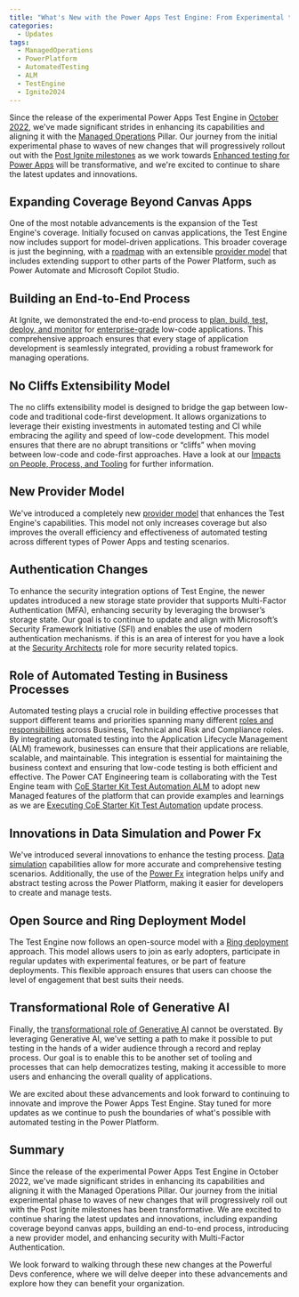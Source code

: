 ```yaml
---
title: "What's New with the Power Apps Test Engine: From Experimental to Enterprise-Grade"
categories:
  - Updates
tags:
  - ManagedOperations
  - PowerPlatform
  - AutomatedTesting
  - ALM
  - TestEngine
  - Ignite2024
---
```


Since the release of the experimental Power Apps Test Engine in [October 2022](https://www.microsoft.com/power-platform/blog/power-apps/introducing-test-engine-an-open-platform-for-automated-testing-of-canvas-apps/), we've made significant strides in enhancing its capabilities and aligning it with the [Managed Operations](/powerfuldev-testing/annoucements/2024/11/27/ignite-introducing-managed-operations/) Pillar. Our journey from the initial experimental phase to waves of new changes that will progressively rollout out with the [Post Ignite milestones](https://github.com/orgs/microsoft/projects/1243) as we work towards [Enhanced testing for Power Apps](https://learn.microsoft.com/en-us/power-platform/release-plan/2024wave2/power-apps/execute-tests-power-apps-securely) will be transformative, and we're excited to continue to share the latest updates and innovations.

## Expanding Coverage Beyond Canvas Apps

One of the most notable advancements is the expansion of the Test Engine's coverage. Initially focused on canvas applications, the Test Engine now includes support for model-driven applications. This broader coverage is just the beginning, with a [roadmap](/powerfuldev-testing/context/roadmap-alignment) with an extensible [provider model](/powerfuldev-testing//context/test-engine-providers) that includes extending support to other parts of the Power Platform, such as Power Automate and Microsoft Copilot Studio.

## Building an End-to-End Process

At Ignite, we demonstrated the end-to-end process to [plan, build, test, deploy, and monitor](/powerfuldev-testing/annoucements/2024/11/28/ignite-deep-drive-enterprise-apps/) for [enterprise-grade](/powerfuldev-testing/context/growing-to-enterprise-grade) low-code applications. This comprehensive approach ensures that every stage of application development is seamlessly integrated, providing a robust framework for managing operations.

## No Cliffs Extensibility Model

The no cliffs extensibility model is designed to bridge the gap between low-code and traditional code-first development. It allows organizations to leverage their existing investments in automated testing and CI while embracing the agility and speed of low-code development. This model ensures that there are no abrupt transitions or “cliffs” when moving between low-code and code-first approaches. Have a look at our [Impacts on People, Process, and Tooling](/powerfuldev-testing/context/impacts-on-people-process-and-tooling) for further information.

## New Provider Model

We've introduced a completely new [provider model](/powerfuldev-testing//context/test-engine-providers) that enhances the Test Engine's capabilities. This model not only increases coverage but also improves the overall efficiency and effectiveness of automated testing across different types of Power Apps and testing scenarios.

## Authentication Changes

To enhance the security integration options of Test Engine, the newer updates introduced a new storage state provider that supports Multi-Factor Authentication (MFA), enhancing security by leveraging the browser’s storage state. Our goal is to continue to update and align with Microsoft’s Security Framework Initiative (SFI) and enables the use of modern authentication mechanisms. if this is an area of interest for you have a look at the [Security Architects](/powerfuldev-testing/roles-and-responsibilities/security-architects) role for more security related topics.

## Role of Automated Testing in Business Processes

Automated testing plays a crucial role in building effective processes that support different teams and priorities spanning many different [roles and responsibilities](/powerfuldev-testing/roles-and-responsibilities/) across Business, Technical and Risk and Compliance roles. By integrating automated testing into the Application Lifecycle Management (ALM) framework, businesses can ensure that their applications are reliable, scalable, and maintainable. This integration is essential for maintaining the business context and ensuring that low-code testing is both efficient and effective. The Power CAT Engineering team is collaborating with the Test Engine team with [CoE Starter Kit Test Automation ALM](/powerfuldev-testing/examples/coe-kit-test-automation-alm) to adopt new Managed features of the platform that can provide examples and learnings as we are [Executing CoE Starter Kit Test Automation](/powerfuldev-testing/examples/coe-kit-automate-test-sample) update process.

## Innovations in Data Simulation and Power Fx

We've introduced several innovations to enhance the testing process. [Data simulation](/powerfuldev-testing/discussion/data-simulation) capabilities allow for more accurate and comprehensive testing scenarios. Additionally, the use of the [Power Fx](/powerfuldev-testing/discussion/test-engine-powerfx) integration helps unify and abstract testing across the Power Platform, making it easier for developers to create and manage tests.

## Open Source and Ring Deployment Model

The Test Engine now follows an open-source model with a [Ring deployment](/powerfuldev-testing/context/ring-deployment-model) approach. This model allows users to join as early adopters, participate in regular updates with experimental features, or be part of feature deployments. This flexible approach ensures that users can choose the level of engagement that best suits their needs.

## Transformational Role of Generative AI

Finally, the [transformational role of Generative AI](/powerfuldev-testing/context/transformative-power-of-ai) cannot be overstated. By leveraging Generative AI, we've setting a path to make it possible to put testing in the hands of a wider audience through a record and replay process. Our goal is to enable this to be another set of tooling and processes that can help democratizes testing, making it accessible to more users and enhancing the overall quality of applications.

We are excited about these advancements and look forward to continuing to innovate and improve the Power Apps Test Engine. Stay tuned for more updates as we continue to push the boundaries of what's possible with automated testing in the Power Platform.

## Summary

Since the release of the experimental Power Apps Test Engine in October 2022, we've made significant strides in enhancing its capabilities and aligning it with the Managed Operations Pillar. Our journey from the initial experimental phase to waves of new changes that will progressively roll out with the Post Ignite milestones has been transformative. We are excited to continue sharing the latest updates and innovations, including expanding coverage beyond canvas apps, building an end-to-end process, introducing a new provider model, and enhancing security with Multi-Factor Authentication.

We look forward to walking through these new changes at the Powerful Devs conference, where we will delve deeper into these advancements and explore how they can benefit your organization.
